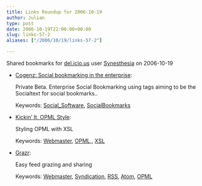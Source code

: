 ```yaml
---
title: Links Roundup for 2006-10-19
author: Julian
type: post
date: 2006-10-19T22:00:00+00:00
slug: links-57-2 
aliases: ["/2006/10/19/links-57-2"]

---
```

Shared bookmarks for [del.icio.us][1] user  [Synesthesia][2] on 2006-10-19

  * [Cogenz: Social bookmarking in the enterprise][3]:
  
    Private Beta. Enterprise Social Bookmarking using tags aiming to be the Socialtext for social bookmarks..
  
    Keywords: [Social_Software][4], [SocialBookmarks][5]
  * [Kickin’ It, OPML Style][6]:
  
    Styling OPML with XSL
  
    Keywords: [Webmaster][7], [OPML,][8], [XSL][9]
  * [Grazr][10]:
  
    Easy feed grazing and sharing
  
    Keywords: [Webmaster][7], [Syndication][11], [RSS][12], [Atom][13], [OPML][14]

 [1]: https://del.icio.us/
 [2]: https://del.icio.us/synesthesia
 [3]: https://blog.cogenz.com/ "https://blog.cogenz.com/"
 [4]: https://del.icio.us/synesthesia/Social_Software
 [5]: https://del.icio.us/synesthesia/SocialBookmarks
 [6]: https://blog.efinke.com/2006/07/30/kickin-it-opml-style "https://blog.efinke.com/2006/07/30/kickin-it-opml-style"
 [7]: https://del.icio.us/synesthesia/Webmaster
 [8]: https://del.icio.us/synesthesia/OPML,
 [9]: https://del.icio.us/synesthesia/XSL
 [10]: https://www.grazr.com/ "https://www.grazr.com/"
 [11]: https://del.icio.us/synesthesia/Syndication
 [12]: https://del.icio.us/synesthesia/RSS
 [13]: https://del.icio.us/synesthesia/Atom
 [14]: https://del.icio.us/synesthesia/OPML